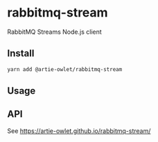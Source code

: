 # rabbitmq-stream

RabbitMQ Streams Node.js client

## Install

```bash
yarn add @artie-owlet/rabbitmq-stream
```

## Usage

## API

See https://artie-owlet.github.io/rabbitmq-stream/
